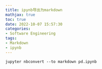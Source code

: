```yaml
---
title: ipynb导出为markdown
mathjax: true
toc: true
date: 2022-10-07 15:57:30
categories:
- Software Engineering
tags:
- Markdown
- ipynb
---
```

```shell
jupyter nbconvert --to markdown pd.ipynb
```